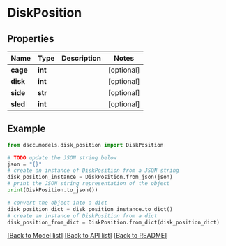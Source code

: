 # DiskPosition


## Properties

Name | Type | Description | Notes
------------ | ------------- | ------------- | -------------
**cage** | **int** |  | [optional] 
**disk** | **int** |  | [optional] 
**side** | **str** |  | [optional] 
**sled** | **int** |  | [optional] 

## Example

```python
from dscc.models.disk_position import DiskPosition

# TODO update the JSON string below
json = "{}"
# create an instance of DiskPosition from a JSON string
disk_position_instance = DiskPosition.from_json(json)
# print the JSON string representation of the object
print(DiskPosition.to_json())

# convert the object into a dict
disk_position_dict = disk_position_instance.to_dict()
# create an instance of DiskPosition from a dict
disk_position_from_dict = DiskPosition.from_dict(disk_position_dict)
```
[[Back to Model list]](../README.md#documentation-for-models) [[Back to API list]](../README.md#documentation-for-api-endpoints) [[Back to README]](../README.md)


